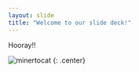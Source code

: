 ```yaml
---
layout: slide
title: "Welcome to our slide deck!"
---
```


Hooray!!

![minertocat](https://octodex.github.com/images/minertocat.png)
{: .center}
